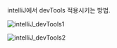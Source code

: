 intelliJ에서 devTools 적용시키는 방법.

![intelliJ_devTools1](/Users/eisen/Documents/Github/TIL/CS/IDETools/Intellij/intelliJ_devTools.assets/intelliJ_devTools1.png)





![intelliJ_devTools2](/Users/eisen/Documents/Github/TIL/CS/IDETools/Intellij/intelliJ_devTools.assets/intelliJ_devTools2.png)





